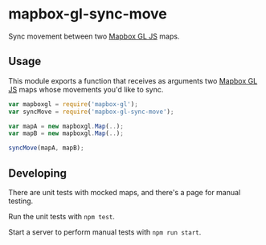 # mapbox-gl-sync-move

Sync movement between two [Mapbox GL JS](https://www.mapbox.com/mapbox-gl-js) maps.

## Usage

This module exports a function that receives as arguments two [Mapbox GL JS](https://www.mapbox.com/mapbox-gl-js) maps whose movements you'd like to sync.

```js
var mapboxgl = require('mapbox-gl');
var syncMove = require('mapbox-gl-sync-move');

var mapA = new mapboxgl.Map(..);
var mapB = new mapboxgl.Map(..);

syncMove(mapA, mapB);
```

## Developing

There are unit tests with mocked maps, and there's a page for manual testing.

Run the unit tests with `npm test`.

Start a server to perform manual tests with `npm run start`.
